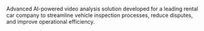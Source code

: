 Advanced AI-powered video analysis solution developed for a leading rental car company to streamline vehicle inspection processes, reduce disputes, and improve operational efficiency.
